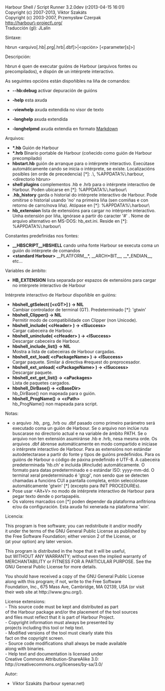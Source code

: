 Harbour Shell / Script Runner 3\.2\.0dev \(r2013\-04\-15 16:01\)  
Copyright \(c\) 2007\-2013, Viktor Szakáts  
Copyright \(c\) 2003\-2007, Przemysław Czerpak  
<http://harbour\-project\.org/>  
Traducción \(gl\): JLalín  

Sintaxe:  
  
  hbrun &lt;arquivo\[\.hb|\.prg|\.hrb|\.dbf\]&gt;|&lt;opción&gt; \[&lt;parameter\[s\]&gt;\]  
  
Descripción:  


  hbrun é quen de executar guións de Harbour \(arquivos fontes ou precompilados\), e dispón de un intérprete interactivo\.
  
As seguintes opcións están dispoñibles na liña de comandos:  


 - **\-\-hb:debug** activar depuración de guións


 - **\-help** esta axuda
 - **\-viewhelp** axuda extendida no visor de texto
 - **\-longhelp** axuda extendida
 - **\-longhelpmd** axuda extendia en formato [Markdown](http://daringfireball.net/projects/markdown/)
  
Arquivos:  


 - **\*\.hb** Guión de Harbour
 - **\*\.hrb** Binario portable de Harbour \(coñecido como guión de Harbour precompilado\)
 - **hbstart\.hb** guión de arranque para o intérprete interactivo\. Execútase automáticamente cando se inicia o intérprete, se existe\. Localizacións posibles \(en orde de precedencia\) \[\*\]: \.\\, %APPDATA%\\\.harbour, &lt;directorio hbrun&gt;
 - **shell plugins** complementos \.hb e \.hrb para o intérprete interactivo de Harbour\. Poden ubicarse en \[\*\]: %APPDATA%\\\.harbour\\
 - **\.hb\_history** garda o historial do intérprete interactivo de Harbour\. Pode omitirse o historial usando 'no' na primeira liña \(sen comiñas e con retorno de carro/nova liña\)\. Atópase en \[\*\]: %APPDATA%\\\.harbour\\
 - **hb\_extension** lista de extensións para cargar no intérprete interactivo\. Unha extensión por liña, ignórase a partir do caracter '\#' \. Nome de arquivo alternativo en MS\-DOS: hb\_ext\.ini\. Reside en \[\*\]: %APPDATA%\\\.harbour\\


Constantes predefinidas nos fontes:


 - **\_\_HBSCRIPT\_\_HBSHELL** cando unha fonte Harbour se executa coma un guión do intérprete de comandos
 - **&lt;standard Harbour&gt;** \_\_PLATFORM\_\_\*, \_\_ARCH\*BIT\_\_, \_\_\*\_ENDIAN\_\_, etc\.\.\.
  
Variables de ámbito:  


 - **HB\_EXTENSION** lista separada por espazos de extensións para cargar no intérprete interactivo de Harbour
  
Intérprete interactivo de Harbour dispoñible en guións:  


 - **hbshell\_gtSelect\( \[&lt;cGT&gt;\] \) \-&gt; NIL**  
Cambiar controlador de terminal \(GT\)\. Predeterminado \[\*\]: 'gtwin'
 - **hbshell\_Clipper\(\) \-&gt; NIL**  
Permitir modo de compatibilidade con Clipper \(non Unicode\)\.
 - **hbshell\_include\( &lt;cHeader&gt; \) \-&gt; &lt;lSuccess&gt;**  
Cargar cabeceira de Harbour\.
 - **hbshell\_uninclude\( &lt;cHeader&gt; \) \-&gt; &lt;lSuccess&gt;**  
Descargar cabeceira de Harbour\.
 - **hbshell\_include\_list\(\) \-&gt; NIL**  
Mostra a lista de cabeceiras de Harbour cargadas\.
 - **hbshell\_ext\_load\( &lt;cPackageName&gt; \) \-&gt; &lt;lSuccess&gt;**  
Cargar paquete\. Similar á directiva \#request do preprocesador\.
 - **hbshell\_ext\_unload\( &lt;cPackageName&gt; \) \-&gt; &lt;lSuccess&gt;**  
Descargar paquete\.
 - **hbshell\_ext\_get\_list\(\) \-&gt; &lt;aPackages&gt;**  
Lista de paquetes cargados\.
 - **hbshell\_DirBase\(\) \-&gt; &lt;cBaseDir&gt;**  
hb\_DirBase\(\) non mapeada para o guión\.
 - **hbshell\_ProgName\(\) \-&gt; &lt;cPath&gt;**  
hb\_ProgName\(\) non mapeada para script\.
  
Notas:  


  - o arquivo \.hb, \.prg, \.hrb ou \.dbf pasado como primeiro parámetro será executado coma un guión de Harbour\. Se o arquivo non inclúe ruta buscarase no directorio actual e na variable de ámbito PATH\. Se o arquivo non ten extensión asumiránse \.hb e \.hrb, nesa mesma orde\. Os arquivos \.dbf ábrense automáticamente en modo compartido e iníciase o intérprete interactivo de Harbour\. Para as extensións non estándar autodetectarase a partir do fonte y tipos de guións predefinidos\. Para os guións de Harbour o código de páxina predefinido é UTF\-8\. A cabeceira predeterminada 'hb\.ch' e incluida \(\#include\) automáticamente\. O formato para datas predeterminado e o estándar ISO: yyyy\-mm\-dd\. O terminal xeral predeterminado é 'gtcgi', non sendo que se detecten chamadas a funcións CUI a pantalla completa, entón selecciónase automáticamente 'gtwin' \[\*\] \(excepto para INIT PROCEDUREs\)\.
  - Pose usar &lt;Alt\+V&gt; no modo de intérprete interactivo de Harbour para pegar texto dende o portapapéis\.
  - Os valores marcados con \[\*\] poden depender da plataforma anfitriona e/ou da configuración\. Esta axuda foi xenerada na plataforma 'win'\.
  
Licencia:  


  This program is free software; you can redistribute it and/or modify  
it under the terms of the GNU General Public License as published by  
the Free Software Foundation; either version 2 of the License, or  
\(at your option\) any later version\.  
  
This program is distributed in the hope that it will be useful,  
but WITHOUT ANY WARRANTY; without even the implied warranty of  
MERCHANTABILITY or FITNESS FOR A PARTICULAR PURPOSE\.  See the  
GNU General Public License for more details\.  
  
You should have received a copy of the GNU General Public License  
along with this program; if not, write to the Free Software  
Foundation, Inc\., 675 Mass Ave, Cambridge, MA 02139, USA \(or visit  
their web site at http://www\.gnu\.org/\)\.  
  
License extensions:  
  \- This source code must be kept and distributed as part  
    of the Harbour package and/or the placement of the tool sources  
    and files must reflect that it is part of Harbour Project\.  
  \- Copyright information must always be presented by  
    projects including this tool or help text\.  
  \- Modified versions of the tool must clearly state this  
    fact on the copyright screen\.  
  \- Source code modifications shall always be made available  
    along with binaries\.  
  \- Help text and documentation is licensed under  
    Creative Commons Attribution\-ShareAlike 3\.0:  
    http://creativecommons\.org/licenses/by\-sa/3\.0/  

  
Autor:  


 - Viktor Szakáts \(harbour syenar\.net\) 
